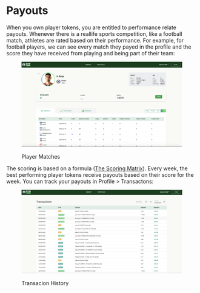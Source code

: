# Payouts

When you own player tokens, you are entitled to performance relate payouts. Whenever there is a reallife sports competition, like a football match, athletes are rated based on their performance. For example, for football players, we can see every match they payed in the profile and the score they have received from playing and being part of their team:

<figure><img src="../../.gitbook/assets/Screenshot 2025-05-09 at 17.12.26.png" alt=""><figcaption><p>Player Matches</p></figcaption></figure>

The scoring is based on a formula ([The Scoring Matrix](../../basics/scoring-matrix.md)). Every week, the best performing player tokens receive payouts based on their score for the week. You can track your payouts in Profile > Transactons:

<figure><img src="../../.gitbook/assets/Screenshot 2025-05-10 at 15.17.46.png" alt=""><figcaption><p>Transacion History</p></figcaption></figure>
